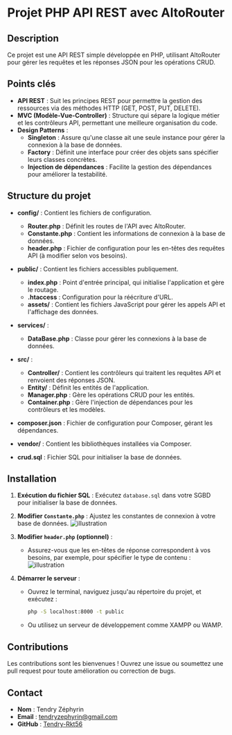 # Projet PHP API REST avec AltoRouter

## Description
Ce projet est une API REST simple développée en PHP, utilisant AltoRouter pour gérer les requêtes et les réponses JSON pour les opérations CRUD.

## Points clés
- **API REST** : Suit les principes REST pour permettre la gestion des ressources via des méthodes HTTP (GET, POST, PUT, DELETE).
- **MVC (Modèle-Vue-Controller)** : Structure qui sépare la logique métier et les contrôleurs API, permettant une meilleure organisation du code.
- **Design Patterns** :
  - **Singleton** : Assure qu'une classe ait une seule instance pour gérer la connexion à la base de données.
  - **Factory** : Définit une interface pour créer des objets sans spécifier leurs classes concrètes.
  - **Injection de dépendances** : Facilite la gestion des dépendances pour améliorer la testabilité.

## Structure du projet
- **config/** : Contient les fichiers de configuration.
  - **Router.php** : Définit les routes de l'API avec AltoRouter.
  - **Constante.php** : Contient les informations de connexion à la base de données.
  - **header.php** : Fichier de configuration pour les en-têtes des requêtes API (à modifier selon vos besoins).

- **public/** : Contient les fichiers accessibles publiquement.
  - **index.php** : Point d'entrée principal, qui initialise l'application et gère le routage.
  - **.htaccess** : Configuration pour la réécriture d'URL.
  - **assets/** : Contient les fichiers JavaScript pour gérer les appels API et l'affichage des données.

- **services/** : 
  - **DataBase.php** : Classe pour gérer les connexions à la base de données.

- **src/** : 
  - **Controller/** : Contient les contrôleurs qui traitent les requêtes API et renvoient des réponses JSON.
  - **Entity/** : Définit les entités de l'application.
  - **Manager.php** : Gère les opérations CRUD pour les entités.
  - **Container.php** : Gère l'injection de dépendances pour les contrôleurs et les modèles.

- **composer.json** : Fichier de configuration pour Composer, gérant les dépendances.
- **vendor/** : Contient les bibliothèques installées via Composer.
- **crud.sql** : Fichier SQL pour initialiser la base de données.

## Installation
1. **Exécution du fichier SQL** : Exécutez `database.sql` dans votre SGBD pour initialiser la base de données.

2. **Modifier `Constante.php`** : Ajustez les constantes de connexion à votre base de données.
     ![illustration](public/image/constante.png)

3. **Modifier `header.php` (optionnel)** : 
   - Assurez-vous que les en-têtes de réponse correspondent à vos besoins, par exemple, pour spécifier le type de contenu :
     ![illustration](public/image/header.png)

4. **Démarrer le serveur** : 
   - Ouvrez le terminal, naviguez jusqu'au répertoire du projet, et exécutez :
   
     ```bash
     php -S localhost:8000 -t public

   - Ou utilisez un serveur de développement comme XAMPP ou WAMP.

## Contributions
Les contributions sont les bienvenues ! Ouvrez une issue ou soumettez une pull request pour toute amélioration ou correction de bugs.

## Contact
- **Nom** : Tendry Zéphyrin
- **Email** : tendryzephyrin@gmail.com
- **GitHub** : [Tendry-Rkt56](https://github.com/Tendry-Rkt56)

